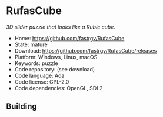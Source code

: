 # RufasCube

_3D slider puzzle that looks like a Rubic cube._

- Home: https://github.com/fastrgv/RufasCube
- State: mature
- Download: https://github.com/fastrgv/RufasCube/releases
- Platform: Windows, Linux, macOS
- Keywords: puzzle
- Code repository: (see download)
- Code language: Ada
- Code license: GPL-2.0
- Code dependencies: OpenGL, SDL2


## Building

